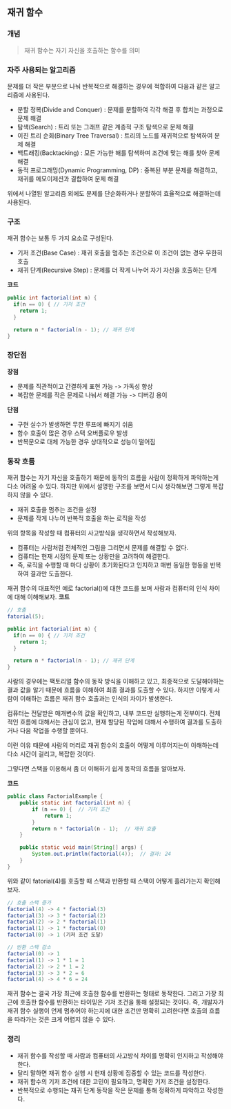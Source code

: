 ## 재귀 함수
### 개념
>재귀 함수는 자기 자신을 호출하는 함수를 의미

### 자주 사용되는 알고리즘
문제를 더 작은 부분으로 나눠 반복적으로 해결하는 경우에 적합하여 다음과 같은 알고리즘에 사용된다.
- 분할 정복(Divide and Conquer) : 문제를 분할하여 각각 해결 후 합치는 과정으로 문제 해결
- 탐색(Search) : 트리 또는 그래프 같은 계층적 구조 탐색으로 문제 해결
- 이진 트리 순회(Binary Tree Traversal) : 트리의 노드를 재귀적으로 탐색하여 문제 해결
- 백트래킹(Backtacking) : 모든 가능한 해를 탐색하며 조건에 맞는 해를 찾아 문제 해결
- 동적 프로그래밍(Dynamic Programming, DP) : 중복된 부분 문제를 해결하고, 재귀를 메모이제션과 결합하여 문제 해결

위에서 나열된 알고리즘 외에도 문제를 단순화하거나 분할하여 효율적으로 해결하는데 사용된다.

### 구조
재귀 함수는 보통 두 가지 요소로 구성된다.
- 기저 조건(Base Case) : 재귀 호출을 멈추는 조건으로 이 조건이 없는 경우 무한히 호출
- 재귀 단계(Recursive Step) : 문제를 더 작게 나누어 자기 자신을 호출하는 단계

**코드**
```java
public int factorial(int n) {
  if(n == 0) { // 기저 조건
    return 1;
  }

  return n * factorial(n - 1); // 재귀 단계
}
```

### 장단점

**장점**
- 문제를 직관적이고 간결하게 표현 가능 -> 가독성 향상
- 복잡한 문제를 작은 문제로 나눠서 해결 가능 -> 디버깅 용이

**단점**
- 구현 실수가 발생하면 무한 루프에 빠지기 쉬움
- 함수 호출이 많은 경우 스택 오버플로우 발생
- 반복문으로 대체 가능한 경우 상대적으로 성능이 떨어짐

### 동작 흐름
재귀 함수는 자기 자신을 호출하기 때문에 동작의 흐름을 사람이 정확하게 파악하는게 다소 어려울 수 있다. 하지만 위에서 설명한 구조를 보면서 다시 생각해보면 그렇게 복잡하지 않을 수 있다.
- 재귀 호출을 멈추는 조건을 설정
- 문제를 작게 나누어 반복적 호출을 하는 로직을 작성

위의 항목을 작성할 때 컴퓨터의 사고방식을 생각하면서 작성해보자.
- 컴퓨터는 사람처럼 전체적인 그림을 그리면서 문제를 해결할 수 없다.
- 컴퓨터는 현재 시점의 문제 또는 상황만을 고려하여 해결한다.
- 즉, 로직을 수행할 때 마다 상황이 초기화된다고 인지하고 매번 동일한 행동을 반복하여 결과만 도출한다.

재귀 함수의 대표적인 예로 factorial()에 대한 코드를 보며 사람과 컴퓨터의 인식 차이에 대해 이해해보자.
**코드**
```java
// 호출
fatorial(5);

public int factorial(int n) {
  if(n == 0) { // 기저 조건
    return 1;
  }

  return n * factorial(n - 1); // 재귀 단계
}
```
사람의 경우에는 팩토리얼 함수의 동작 방식을 이해하고 있고, 최종적으로 도달해야하는 결과 값을 알기 때문에 흐름을 이해하여 최종 결과를 도출할 수 있다. 하지만 이렇게 사람이 이해하는 흐름은 재귀 함수 호출과는 인식의 차이가 발생한다.

컴퓨터는 전달받은 매개변수의 값을 확인하고, 내부 코드만 실행하는게 전부이다. 전체적인 흐름에 대해서는 관심이 없고, 현재 할당된 작업에 대해서 수행하여 결과를 도출하거나 다음 작업을 수행할 뿐이다.

이런 이유 때문에 사람의 머리로 재귀 함수의 호출이 어떻게 이루어지는이 이해하는데 다소 시간이 걸리고, 복잡한 것이다.

그렇다면 스택을 이용해서 좀 더 이해하기 쉽게 동작의 흐름을 알아보자.

**코드**
```java
public class FactorialExample {
    public static int factorial(int n) {
        if (n == 0) {  // 기저 조건
            return 1;
        }
        return n * factorial(n - 1);  // 재귀 호출
    }

    public static void main(String[] args) {
        System.out.println(factorial(4));  // 결과: 24
    }
}
```
위와 같이 fatorial(4)를 호출할 때 스택과 반환할 때 스택이 어떻게 흘러가는지 확인해보자.

```java
// 호출 스택 증가
factorial(4) -> 4 * factorial(3)
factorial(3) -> 3 * factorial(2)
factorial(2) -> 2 * factorial(1)
factorial(1) -> 1 * factorial(0)
factorial(0) -> 1 (기저 조건 도달)

// 반환 스택 감소
factorial(0) -> 1
factorial(1) -> 1 * 1 = 1
factorial(2) -> 2 * 1 = 2
factorial(3) -> 3 * 2 = 6
factorial(4) -> 4 * 6 = 24
```
재귀 함수는 결국 가장 최근에 호출한 함수를 반환하는 형태로 동작한다. 그리고 가장 최근에 호출한 함수를 반환하는 타이밍은 기저 조건을 통해 설정되는 것이다.
즉, 개발자가 재귀 함수 실행이 언제 멈추어야 하는지에 대한 조건만 명확히 고려한다면 호출의 흐름을 따라가는 것은 크게 어렵지 않을 수 있다.

### 정리
- 재귀 함수를 작성할 때 사람과 컴퓨터의 사고방식 차이를 명확히 인지하고 작성해야한다.
- 달리 말하면 재귀 함수 실행 시 현재 상황에 집중할 수 있는 코드를 작성한다.
- 재귀 함수의 기저 조건에 대한 고민이 필요하고, 명확한 기저 조건을 설정한다.
- 반복적으로 수행되는 재귀 단계 동작을 작은 문제를 통해 정확하게 파악하고 작성한다.
